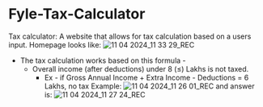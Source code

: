 # Fyle-Tax-Calculator
Tax calculator: A website that allows for tax calculation based on a users input. 
Homepage looks like:
![11 04 2024_11 33 29_REC](https://github.com/kartik20144/Fyle-Tax-Calculator/assets/122911965/6bad556a-3d47-490f-8bf3-50810dbc2e54)
- The tax calculation works based on this formula -
    - Overall income (after deductions) under 8 (≤) Lakhs is not taxed.
        - Ex - if Gross Annual Income + Extra Income - Deductions =  6 Lakhs, no tax
Example:
![11 04 2024_11 26 01_REC](https://github.com/kartik20144/Fyle-Tax-Calculator/assets/122911965/83e5fa27-b246-44ea-af37-c33c86473b30)
and answer is:
![11 04 2024_11 27 24_REC](https://github.com/kartik20144/Fyle-Tax-Calculator/assets/122911965/bef62792-2f7d-4311-8b33-e0f5e09472e3)
